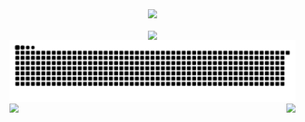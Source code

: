 <div align="center">

  <!-- dynamic typing effect 动态打字效果 -->
  <div>
    <a href="https://blog.sunguoqi.com/">
      <img src="https://readme-typing-svg.herokuapp.com/?lines=console.log(%22Hello%2C%20World!%22);print(%22Hello%2C%20World!%22)&center=true&size=27">
    </a>
  </div>

  <!-- for beauty 留个空行好看点 -->
  <div>&nbsp;</div>

  <!-- profile logo 个人资料徽标 -->
  <div>
    <a href="https://ycfsh.top/" target="_blank"><img  align=center src="https://img.shields.io/badge/blog-博客-%234894ff?style=flat"/></a>
  </div>

  <!-- Snake Code Contribution Map 贪吃蛇代码贡献图 -->
  <!-- snake -->
<picture>
  <source media="(prefers-color-scheme: dark)" srcset="https://github.com/YuChenFen/YuChenFen/blob/output/github-snake-dark.svg" />
  <source media="(prefers-color-scheme: light)" srcset="https://github.com/YuChenFen/YuChenFen/blob/output/github-snake.svg" />
  <img alt="github-snake" src="github-snake.svg" />
</picture>

</div>

<img   align="left" src="https://github-readme-stats.vercel.app/api?username=YuChenFen&locale=cn&line_height=33&show_icons=true&hide=&theme=&rank_icon=percentile"/>
<img   align="right" src="https://github-readme-stats.vercel.app/api/top-langs/?username=YuChenFen&locale=cn&line_height=33&theme=&langs_count=5&layout=compact&custom_title=编程语言"/>
